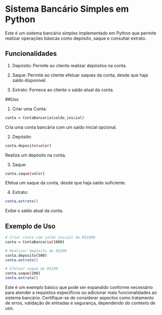 # Sistema Bancário Simples em Python
Este é um sistema bancário simples implementado em Python que permite realizar operações básicas como depósito, saque e consultar extrato.

## Funcionalidades

1. Depósito:
Permite ao cliente realizar depósitos na conta.

2. Saque:
Permite ao cliente efetuar saques da conta, desde que haja saldo disponível.

3. Extrato:
Fornece ao cliente o saldo atual da conta.

##Uso

1. Criar uma Conta:
  ```bash
conta = ContaBancaria(saldo_inicial)
```
Cria uma conta bancária com um saldo inicial opcional.

2. Depósito:
```bash
conta.deposito(valor)
```
Realiza um depósito na conta.


3. Saque:
```bash
conta.saque(valor)
```
Efetua um saque da conta, desde que haja saldo suficiente.

4. Extrato:
```bash
conta.extrato()
```
Exibe o saldo atual da conta.

## Exemplo de Uso
```bash
# Criar conta com saldo inicial de R$1000
conta = ContaBancaria(1000)

# Realizar depósito de R$500
conta.deposito(500)
conta.extrato()

# Efetuar saque de R$200
conta.saque(200)
conta.extrato()
```

Este é um exemplo básico que pode ser expandido conforme necessário para atender a requisitos específicos ou adicionar mais funcionalidades ao sistema bancário. Certifique-se de considerar aspectos como tratamento de erros, validação de entradas e segurança, dependendo do contexto de uso.

